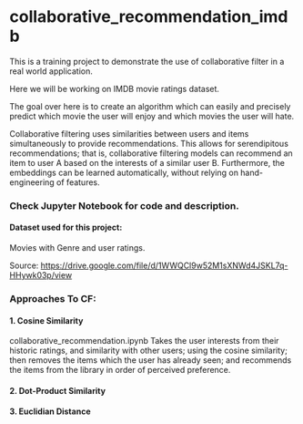 # collaborative_recommendation_imdb

This is a training project to demonstrate the use of collaborative filter in a real world application.


Here we will be working on IMDB movie ratings dataset.

The goal over here is to create an algorithm which can easily and precisely predict which movie the user will enjoy and which movies the user will hate.

Collaborative filtering uses similarities between users and items simultaneously to provide recommendations. This allows for serendipitous recommendations; that is, collaborative filtering models can recommend an item to user A based on the interests of a similar user B. Furthermore, the embeddings can be learned automatically, without relying on hand-engineering of features.

### Check Jupyter Notebook for code and description.

#### Dataset used for this project:

Movies with Genre and user ratings. 

Source: https://drive.google.com/file/d/1WWQCl9w52M1sXNWd4JSKL7q-HHywk03p/view
<br>



### Approaches To CF:

#### 1. Cosine Similarity
collaborative_recommendation.ipynb
Takes the user interests from  their historic ratings, and similarity with other users; using the cosine similarity;
then removes the items which the user has already seen; and recommends the items from the  library in order of 
perceived preference. 


#### 2. Dot-Product Similarity

#### 3. Euclidian Distance
 
 

